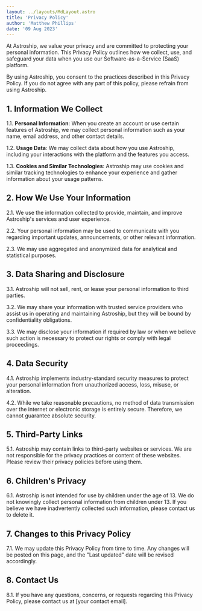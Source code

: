 ```yaml
---
layout: ../layouts/MdLayout.astro
title: 'Privacy Policy'
author: 'Matthew Phillips'
date: '09 Aug 2023'
---
```


At Astroship, we value your privacy and are committed to protecting your personal information. This Privacy Policy outlines how we collect, use, and safeguard your data when you use our Software-as-a-Service (SaaS) platform.

By using Astroship, you consent to the practices described in this Privacy Policy. If you do not agree with any part of this policy, please refrain from using Astroship.

## 1. Information We Collect

1.1. **Personal Information**: When you create an account or use certain features of Astroship, we may collect personal information such as your name, email address, and other contact details.

1.2. **Usage Data**: We may collect data about how you use Astroship, including your interactions with the platform and the features you access.

1.3. **Cookies and Similar Technologies**: Astroship may use cookies and similar tracking technologies to enhance your experience and gather information about your usage patterns.

## 2. How We Use Your Information

2.1. We use the information collected to provide, maintain, and improve Astroship's services and user experience.

2.2. Your personal information may be used to communicate with you regarding important updates, announcements, or other relevant information.

2.3. We may use aggregated and anonymized data for analytical and statistical purposes.

## 3. Data Sharing and Disclosure

3.1. Astroship will not sell, rent, or lease your personal information to third parties.

3.2. We may share your information with trusted service providers who assist us in operating and maintaining Astroship, but they will be bound by confidentiality obligations.

3.3. We may disclose your information if required by law or when we believe such action is necessary to protect our rights or comply with legal proceedings.

## 4. Data Security

4.1. Astroship implements industry-standard security measures to protect your personal information from unauthorized access, loss, misuse, or alteration.

4.2. While we take reasonable precautions, no method of data transmission over the internet or electronic storage is entirely secure. Therefore, we cannot guarantee absolute security.

## 5. Third-Party Links

5.1. Astroship may contain links to third-party websites or services. We are not responsible for the privacy practices or content of these websites. Please review their privacy policies before using them.

## 6. Children's Privacy

6.1. Astroship is not intended for use by children under the age of 13. We do not knowingly collect personal information from children under 13. If you believe we have inadvertently collected such information, please contact us to delete it.

## 7. Changes to this Privacy Policy

7.1. We may update this Privacy Policy from time to time. Any changes will be posted on this page, and the "Last updated" date will be revised accordingly.

## 8. Contact Us

8.1. If you have any questions, concerns, or requests regarding this Privacy Policy, please contact us at [your contact email].
